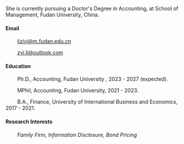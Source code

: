 

She is currently pursuing a Doctor's Degree in Accounting, at School of Management, Fudan University, China.

#### Email
&emsp;&emsp; liziyi@m.fudan.edu.cn

&emsp;&emsp; zyi.li@outlook.com

#### Education
&emsp;&emsp; Ph.D., Accounting, Fudan University , 2023 - 2027 (expected).

&emsp;&emsp; MPhil, Accounting, Fudan University, 2021 - 2023.

&emsp;&emsp; B.A., Finance, University of International Business and Economics, 2017 - 2021.

#### Research Interests
&emsp;&emsp; *Family Firm, Information Disclosure, Bond Pricing*

